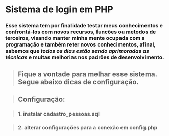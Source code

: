 # Sistema de login em PHP

### Esse sistema tem por finalidade testar meus conhecimentos e confrontá-los com novos recursos, funcões ou metodos de terceiros, visando manter minha mente ocupada com a programação e também reter novos conhecimentos, afinal, sabemos que *todos os dias estão sendo aprimoradas as técnicas* e muitas melhorias nos padrões de desenvolvimento.

>## Fique a vontade para melhar esse sistema. Segue abaixo dicas de configuração.

>## Configuração:

>### 1. instalar cadastro_pessoas.sql

>### 2. alterar configurações para a conexão  em config.php